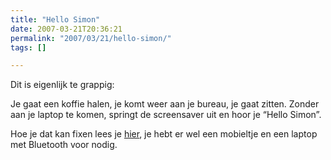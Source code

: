 ```yaml
---
title: "Hello Simon"
date: 2007-03-21T20:36:21
permalink: "2007/03/21/hello-simon/"
tags: []

---
```

Dit is eigenlijk te grappig:

Je gaat een koffie halen, je komt weer aan je bureau, je gaat zitten. Zonder aan je laptop te komen, springt de screensaver uit en hoor je “Hello Simon”.

Hoe je dat kan fixen lees je [hier](http://www.technocrat.ca/?p=44 "http://www.technocrat.ca/?p=44"), je hebt er wel een mobieltje en een laptop met Bluetooth voor nodig.
